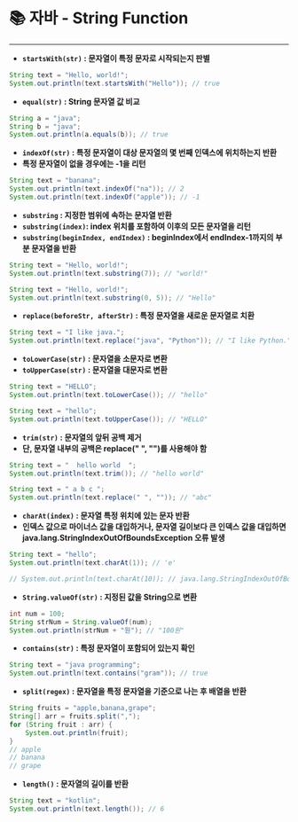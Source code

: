 # 📚 자바 - String Function 

---

- **`startsWith(str)` : 문자열이 특정 문자로 시작되는지 판별**
```java
String text = "Hello, world!";
System.out.println(text.startsWith("Hello")); // true
```


- **`equal(str)` : String 문자열 값 비교**
```java
String a = "java";
String b = "java";
System.out.println(a.equals(b)); // true
```


- **`indexOf(str)` : 특정 문자열이 대상 문자열의 몇 번째 인덱스에 위치하는지 반환**
- **특정 문자열이 없을 경우에는 -1을 리턴**
```java
String text = "banana";
System.out.println(text.indexOf("na")); // 2
System.out.println(text.indexOf("apple")); // -1
```

- **`substring` : 지정한 범위에 속하는 문자열 반환**
- **`substring(index)`: index 위치를 포함하여 이후의 모든 문자열을 리턴**
- **`substring(beginIndex, endIndex)` : beginIndex에서 endIndex-1까지의 부분 문자열을 반환**
```java
String text = "Hello, world!";
System.out.println(text.substring(7)); // "world!"

String text = "Hello, world!";
System.out.println(text.substring(0, 5)); // "Hello"
```

- **`replace(beforeStr, afterStr)` : 특정 문자열을 새로운 문자열로 치환**
```java
String text = "I like java.";
System.out.println(text.replace("java", "Python")); // "I like Python."
```


- **`toLowerCase(str)` : 문자열을 소문자로 변환**
- **`toUpperCase(str)` : 문자열을 대문자로 변환**
```java
String text = "HELLO";
System.out.println(text.toLowerCase()); // "hello"

String text = "hello";
System.out.println(text.toUpperCase()); // "HELLO"
```


- **`trim(str)` : 문자열의 앞뒤 공백 제거**
- **단, 문자열 내부의 공백은 replace(" ", "")를 사용해야 함**
```java
String text = "  hello world  ";
System.out.println(text.trim()); // "hello world"

String text = " a b c ";
System.out.println(text.replace(" ", "")); // "abc"
```


- **`charAt(index)` : 문자열 특정 위치에 있는 문자 반환**
- **인덱스 값으로 마이너스 값을 대입하거나, 문자열 길이보다 큰 인덱스 값을 대입하면 java.lang.StringIndexOutOfBoundsException 오류 발생**
```java
String text = "hello";
System.out.println(text.charAt(1)); // 'e'

// System.out.println(text.charAt(10)); // java.lang.StringIndexOutOfBoundsException
```


- **`String.valueOf(str)` : 지정된 값을 String으로 변환**
```java
int num = 100;
String strNum = String.valueOf(num);
System.out.println(strNum + "원"); // "100원"
```


- **`contains(str)` : 특정 문자열이 포함되어 있는지 확인**
```java
String text = "java programming";
System.out.println(text.contains("gram")); // true
```


- **`split(regex)` : 문자열을 특정 문자열을 기준으로 나는 후 배열을 반환**
```java
String fruits = "apple,banana,grape";
String[] arr = fruits.split(",");
for (String fruit : arr) {
    System.out.println(fruit);
}
// apple
// banana
// grape
```


- **`length()` : 문자열의 길이를 반환**
```java
String text = "kotlin";
System.out.println(text.length()); // 6
```



